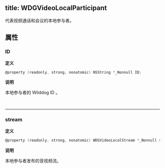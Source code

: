title: WDGVideoLocalParticipant
---

代表视频通话和会议的本地参与者。

## 属性

### ID

**定义**

```objectivec
@property (readonly, strong, nonatomic) NSString *_Nonnull ID;
```

**说明**

本地参与者的 Wilddog ID 。

</br>

---

### stream

**定义**

```objectivec
@property (readonly, strong, nonatomic) WDGVideoLocalStream *_Nonnull stream;
```

**说明**

本地参与者发布的音视频流。
